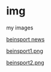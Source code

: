 # img
my  images

[beinsport news](http://www.jumptv.ml/img/beinsport-news.png)

[beinsport1.png](http://www.jumptv.ml/img/beinsport1.png)

[beinsport2.png](beinsport2.png)
